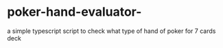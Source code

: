 # poker-hand-evaluator-
a simple typescript script to check what type of hand of poker for 7 cards deck
